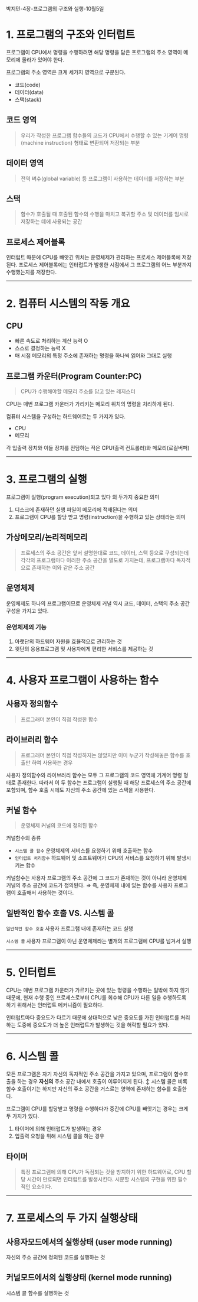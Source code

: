박지민-4장-프로그램의 구조와 실행-10월5일
# 1. 프로그램의 구조와 인터럽트
프로그램이 CPU에서 명령을 수행하려면 해당 명령을 담은 프로그램의 주소 영역이 메모리에 올라가 있어야 한다.

프로그램의 주소 영역은 크게 세가지 영역으로 구분된다.
- 코드(code)
- 데이터(data)
- 스택(stack)

## 코드 영역
>우리가 작성한 프로그램 함수들의 코드가 CPU에서 수행할 수 있는 기계어 명령(machine instruction) 형태로 변환되어 저장되는 부분

## 데이터 영역
>전역 벼수(global variable) 등 프로그램이 사용하는 데이터를 저장하는 부분

## 스택
>함수가 호출될 때 호출된 함수의 수행을 마치고 복귀할 주소 및 데이터를 임시로 저장하는 데에 사용되는 공간

## 프로세스 제어블록
인터럽트 때문에 CPU를 빼앗긴 위치는 운영체제가 관리하는 프로세스 제어블록에 저장된다.
프로세스 제어블록에는 인터럽트가 발생한 시점에서 그 프로그램의 어느 부분까지 수행했는지를 저장한다.

---
# 2. 컴퓨터 시스템의 작동 개요
## CPU
- 빠른 속도로 처리하는 계산 능력 O
- 스스로 결정하는 능력 X
- 매 시점 메모리의 특정 주소에 존재하는 명령을 하나씩 읽어와 그대로 실행

## 프로그램 카운터(Program Counter:PC)
>CPU가 수행해야할 메모리 주소를 담고 있는 레지스터

CPU는 매번 프로그램 카운터가 가리키는 메모리 위치의 명령을 처리하게 된다.


컴퓨터 시스템을 구성하는 하드웨어로는 두 가지가 있다.
- CPU
- 메모리


각 입출력 장치와 이들 장치를 전담하는 작은 CPU(출력 컨트롤러)와 메모리(로컬버퍼)

---
# 3. 프로그램의 실행
프로그램이 실행(program execution)되고 있다 의 두가지 중요한 의미

1. 디스크에 존재하던 실행 파일이 메모리에 적재된다는 의미
2. 프로그램이 CPU를 할당 받고 명령(instruction)을 수행하고 있는 상태라는 의미

## 가상메모리/논리적메모리
>프로세스의 주소 공간은 앞서 설명한대로 코드, 데이터, 스택 등으로 구성되는데 각각의 프로그램마다 이러한 주소 공간을 별도로 가지는데, 프로그램마다 독자적으로 존재하는 이와 같은 주소 공간

## 운영체제
운영체제도 하나의 프로그램이므로 운영체제 커널 역시 코드, 데이터, 스택의 주소 공간 구성을 가지고 있다.

### 운영체제의 기능
1. 아랫단의 하드웨어 자원을 효율적으로 관리하는 것
2. 윗단의 응용프로그램 및 사용자에게 편리한 서비스를 제공하는 것

---
# 4. 사용자 프로그램이 사용하는 함수
## 사용자 정의함수
>프로그래머 본인이 직접 작성한 함수

## 라이브러리 함수
>프로그래머 본인이 직접 작성하지는 않았지만 이미 누군가 작성해놓은 함수를 호출만 하여 사용하는 경우

사용자 정의함수와 라이브러리 함수는 모두 그 프로그램의 코드 영역에 기계어 명령 형태로 존재한다.
따라서 이 두 함수는 프로그램이 실행될 때 해당 프로세스의 주소 공간에 포함되며,
함수 호출 시에도 자신의 주소 공간에 있는 스택을 사용한다.

## 커널 함수
>운영체제 커널의 코드에 정의된 함수

커널함수의 종류
- `시스템 콜 함수`
운영체제의 서비스를 요청하기 위해 호출하는 함수
- `인터럽트 처리함수`
하드웨어 및 소프트웨어가 CPU의 서비스를 요청하기 위해 발생시키는 함수

커널함수는 사용자 프로그램의 주소 공간에 그 코드가 존재하는 것이 아니라 운영체제 커널의 주소 공간에 코드가 정의된다.
⇒ 즉, 운영체제 내에 있는 함수를 사용자 프로그램이 호출해서 사용하는 것이다.

## 일반적인 함수 호출 VS. 시스템 콜
`일반적인 함수 호출`
사용자 프로그램 내에 존재하는 코드 실행

`시스템 콜`
사용자 프로그램이 아닌 운영체제라는 별개의 프로그램에 CPU를 넘겨서 실행

---
# 5. 인터럽트
CPU는 매번 프로그램 카운터가 가르키는 곳에 있는 명령을 수행하는 일밖에 하지 않기 때문에, 현재 수행 중인 프로세스로부터 CPU를 회수해 CPU가 다른 일을 수행하도록 하기 위해서는 인터럽트 메커니즘이 필요하다.

인터럽트마다 중요도가 다르기 때문에 상대적으로 낮은 중요도를 가진 인터럽트를 처리하는 도중에 중요도가 더 높은 인터럽트가 발생하는 것을 허락할 필요가 있다.

---
# 6. 시스템 콜
모든 프로그램은 자기 자신의 독자적인 주소 공간을 가지고 있으며, 
프로그램이 함수호출을 하는 경우 **자신의** 주소 공간 내에서 호출이 이루어지게 된다.
↕
시스템 콜은 비록 함수 호출이기는 하지만 자신의 주소 공간을 거스르는 영역에 존재하는 함수를 호출한다.

프로그램이 CPU를 할당받고 명령을 수행하다가 중간에 CPU를 빼앗기는 경우는 크게 두 가지가 있다.

1. 타이머에 의해 인터럽트가 발생하는 경우
2. 입출력 요청을 위해 시스템 콜을 하는 경우

## 타이머
>특정 프로그램에 의해 CPU가 독점되는 것을 방지하기 위한 하드웨어로, 
CPU 할당 시간이 만료되면 인터럽트를 발생시킨다.
시분할 시스템의 구현을 위한 필수적인 요소이다.

---
# 7. 프로세스의 두 가지 실행상태
## 사용자모드에서의 실행상태 (user mode running)
자신의 주소 공간에 정의된 코드를 실행하는 것

## 커널모드에서의 실행상태 (kernel mode running)
시스템 콜 함수를 실행하는 것